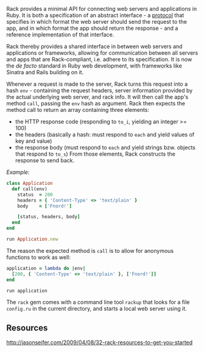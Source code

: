 Rack provides a minimal API for connecting web servers and applications in Ruby. It is both a specification of an abstract interface - a [protocol](http://www.rubydoc.info/github/rack/rack/master/file/SPEC) that specifies in which format the web server should send the request to the app, and in which format the app should return the response - and a reference implementation of that interface.

Rack thereby provides a shared interface in between web servers and applications or frameworks, allowing for communication between all servers and apps that are Rack-compliant, i.e. adhere to its specification. It is now the _de facto_ standard in Ruby web development, with frameworks like Sinatra and Rails building on it.

Whenever a request is made to the server, Rack turns this request into a hash `env` - containing the request headers, server information provided by the actual underlying web server, and rack info. It will then call the app's method `call`, passing the `env` hash as argument. Rack then expects the method call to return an array containing three elements:
* the HTTP response code (responding to `to_i`, yielding an integer >= 100)
* the headers (basically a hash: must respond to `each` and yield values of key and value)
* the response body (must respond to `each` and yield strings bzw. objects that respond to `to_s`)
From those elements, Rack constructs the response to send back.

_Example:_

```ruby
class Application
  def call(env)
    status  = 200
    headers = { 'Content-Type' => 'text/plain' }
    body    = ['Fnord!']

    [status, headers, body]
  end
end

run Application.new
```

The reason the expected method is `call` is to allow for anonymous functions to work as well:

```ruby
application = lambda do |env|
  [200, { 'Content-Type' => 'text/plain' }, ['Fnord!']]
end

run application
```

The `rack` gem comes with a command line tool `rackup` that looks for a file `config.ru` in the current directory, and starts a local web server using it.

## Resources

http://jasonseifer.com/2009/04/08/32-rack-resources-to-get-you-started
